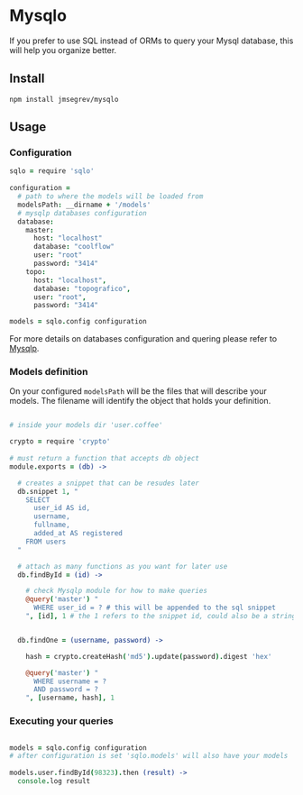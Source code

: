 
# Mysqlo

If you prefer to use SQL instead of ORMs to query your Mysql database, this will help you organize better.


## Install

`npm install jmsegrev/mysqlo`

## Usage

### Configuration

```CoffeeScript
sqlo = require 'sqlo'                       
                                                                                  
configuration = 
  # path to where the models will be loaded from 
  modelsPath: __dirname + '/models'
  # mysqlp databases configuration
  database:                                                                       
    master:                                                                       
      host: "localhost"                                                           
      database: "coolflow"                                                        
      user: "root"                                                                
      password: "3414"                                                            
    topo:                                                                         
      host: "localhost",                                                          
      database: "topografico",                                                    
      user: "root",                                                               
      password: "3414"                                                            

models = sqlo.config configuration
```

For more details on databases configuration and quering please refer to [Mysqlp](https://github.com/jmsegrev/mysqlp).

### Models definition

On your configured `modelsPath` will be the files that will describe your models. The filename will identify the object that holds your definition.

```CoffeeScript

# inside your models dir 'user.coffee'

crypto = require 'crypto'
   
# must return a function that accepts db object
module.exports = (db) -> 

  # creates a snippet that can be resudes later
  db.snippet 1, "
    SELECT 
      user_id AS id,
      username,
      fullname,
      added_at AS registered
    FROM users
  "

  # attach as many functions as you want for later use
  db.findById = (id) ->

    # check Mysqlp module for how to make queries
    @query('master') "
      WHERE user_id = ? # this will be appended to the sql snippet
    ", [id], 1 # the 1 refers to the snippet id, could also be a string


  db.findOne = (username, password) ->

    hash = crypto.createHash('md5').update(password).digest 'hex'

    @query('master') "
      WHERE username = ?
      AND password = ?
    ", [username, hash], 1
```

### Executing your queries

```CoffeeScript

models = sqlo.config configuration                                                
# after configuration is set 'sqlo.models' will also have your models
                                                                                 
models.user.findById(98323).then (result) ->                                             
  console.log result   
    
